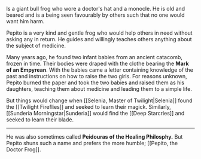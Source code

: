 Is a giant bull frog who wore a doctor's hat and a monocle. He is old and beared and is a being seen favourably by others such that no one would want him harm.

Pepito is a very kind and gentle frog who would help others in need without asking any in return. He guides and willingly teaches others anything about the subject of medicine.

Many years ago, he found two infant babies from an ancient catacomb, frozen in time. Their bodies were draped with the clothe bearing the **Mark of an Empyrean**. With the babies came a letter containing knowledge of the past and instructions on how to raise the two girls. For reasons unknown, Pepito burned the paper and took the two babies and raised them as his daughters, teaching them about medicine and leading them to a simple life.

But things would change when [[Selenia, Master of Twilight|Selenia]] found the [[Twilight Fireflies]] and seeked to learn their magick. Similarly, [[Sunderia Morningstar|Sunderia]] would find the [[Deep Starcries]] and seeked to learn their blade.


---


He was also sometimes called **Peidouras of the Healing Philosphy.** But Pepito shuns such a name and prefers the more humble; [[Pepito, the Doctor Frog]].
